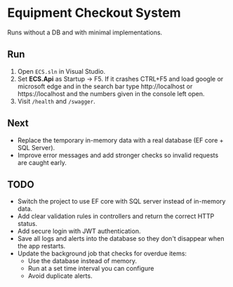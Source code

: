 # Equipment Checkout System

Runs without a DB and with minimal implementations.

## Run
1) Open `ECS.sln` in Visual Studio.
2) Set **ECS.Api** as Startup → F5. If it crashes CTRL+F5 and load google or microsoft edge and in the search bar type http://localhost or https://localhost and the numbers given in the console left open.
3) Visit `/health` and `/swagger`.

## Next
- Replace the temporary in-memory data with a real database (EF core + SQL Server).
- Improve error messages and add stronger checks so invalid requests are caught early.

## TODO 
- Switch the project to use EF core with SQL server instead of in-memory data.
- Add clear validation rules in controllers and return the correct HTTP status.
- Add secure login with JWT authentication.
- Save all logs and alerts into the database so they don't disappear when the app restarts.
- Update the background job that checks for overdue items:
   - Use the database instead of memory.
   - Run at a set time interval you can configure
   - Avoid duplicate alerts.
